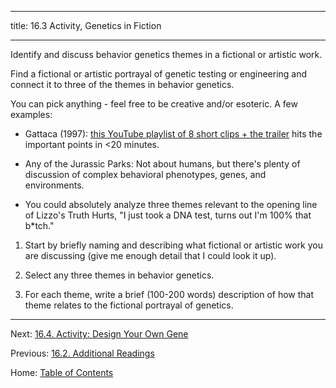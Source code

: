 ----------

title: 16.3 Activity, Genetics in Fiction

---------- 

Identify and discuss behavior genetics themes in a fictional or artistic work. 

Find a fictional or artistic portrayal of genetic testing or engineering and connect it to three of the themes in behavior genetics.

You can pick anything - feel free to be creative and/or esoteric. A few examples:

- Gattaca (1997): [this YouTube playlist of 8 short clips + the trailer](http://j.mp/1J8UoJw) hits the important points in <20 minutes.

- Any of the Jurassic Parks: Not about humans, but there's plenty of discussion of complex behavioral phenotypes, genes, and environments.

- You could absolutely analyze three themes relevant to the opening line of Lizzo's Truth Hurts, "I just took a DNA test, turns out I'm 100% that b\*tch."



1. Start by briefly naming and describing what fictional or artistic work you are discussing (give me enough detail that I could look it up).

2. Select any three themes in behavior genetics.

3. For each theme, write a brief (100-200 words) description of how that theme relates to the fictional portrayal of genetics.

--------

Next: [16.4. Activity: Design Your Own Gene](16.4_activity_design_your_own_gene.md)

Previous: [16.2. Additional Readings](16.2_readings.md)

Home: [Table of Contents](../README.md)
